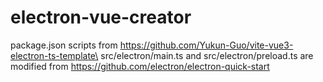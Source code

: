 # electron-vue-creator

package.json scripts from https://github.com/Yukun-Guo/vite-vue3-electron-ts-template\
src/electron/main.ts and src/electron/preload.ts are modified from https://github.com/electron/electron-quick-start
